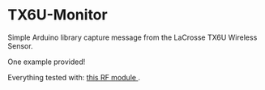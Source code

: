 TX6U-Monitor
============

Simple Arduino library capture message from the LaCrosse TX6U Wireless Sensor.

One example provided! 

Everything tested with: <a href="http://adf.ly/16PR5x">this RF module </a>.